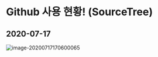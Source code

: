 # Github 사용 현황! (SourceTree)

## 2020-07-17

![image-20200717170600065](C:\Users\user\AppData\Roaming\Typora\typora-user-images\image-20200717170600065.png)

